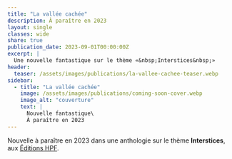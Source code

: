 ```yaml
---
title: "La vallée cachée"
description: À paraître en 2023
layout: single
classes: wide
share: true
publication_date: 2023-09-01T00:00:00Z
excerpt: |
  Une nouvelle fantastique sur le thème «&nbsp;Interstices&nbsp;»
header:
  teaser: /assets/images/publications/la-vallee-cachee-teaser.webp
sidebar:
  - title: "La vallée cachée"
    image: /assets/images/publications/coming-soon-cover.webp
    image_alt: "couverture"
    text: |
      Nouvelle fantastique\
      À paraître en 2023
---
```


Nouvelle à paraître en 2023 dans une anthologie sur le thème **Interstices**, aux <a href="https://herosdepapierfroisse.fr/editionshpf/" target="_blank">Éditions HPF</a>.
